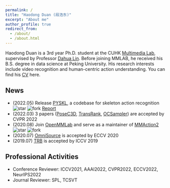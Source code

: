 ```yaml
---
permalink: /
title: "Haodong Duan (段浩东)"
excerpt: "About me"
author_profile: true
redirect_from: 
  - /about/
  - /about.html
---
```


Haodong Duan is a 3rd year Ph.D. student at the CUHK [Multimedia Lab](https://mmlab.ie.cuhk.edu.hk/), supervised by Professor [Dahua Lin](http://dahua.site/). Before joining MMLAB, he received his B.S. degree in data science at Peking University. His research interests include video recognition and human-centric action understanding. You can find his [CV](/files/resume_0508.pdf) here.

News
-----------------
- (2022.05) Release [PYSKL](https://github.com/kennymckormick/pyskl), a codebase for skeleton action recognition ![star](https://badgen.net/github/stars/kennymckormick/pyskl) ![fork](https://badgen.net/github/forks/kennymckormick/pyskl) [Report](https://arxiv.org/abs/2205.09443)
- (2022.03) 3 papers ([PoseC3D](https://arxiv.org/abs/2104.13586), [TransRank](https://arxiv.org/abs/2205.02028), [OCSampler](https://arxiv.org/abs/2201.04388)) are accepted by CVPR 2022
- (2020.08) Join [OpenMMLab](https://openmmlab.com/) and serve as a maintainer of [MMAction2](https://github.com/open-mmlab/mmaction2) ![star](https://badgen.net/github/stars/open-mmlab/mmaction2) ![fork](https://badgen.net/github/forks/open-mmlab/mmaction2)
- (2020.07) [OmniSource](https://arxiv.org/abs/2003.13042) is accepted by ECCV 2020 
- (2019.07) [TRB](https://openaccess.thecvf.com/content_ICCV_2019/papers/Duan_TRB_A_Novel_Triplet_Representation_for_Understanding_2D_Human_Body_ICCV_2019_paper.pdf) is accepted by ICCV 2019


Professional Activities
----------------
- Conference Reviewer: ICCV2021, AAAI2022, CVPR2022, ECCV2022, NeurIPS2022
- Journal Reviewer: SPL, TCSVT